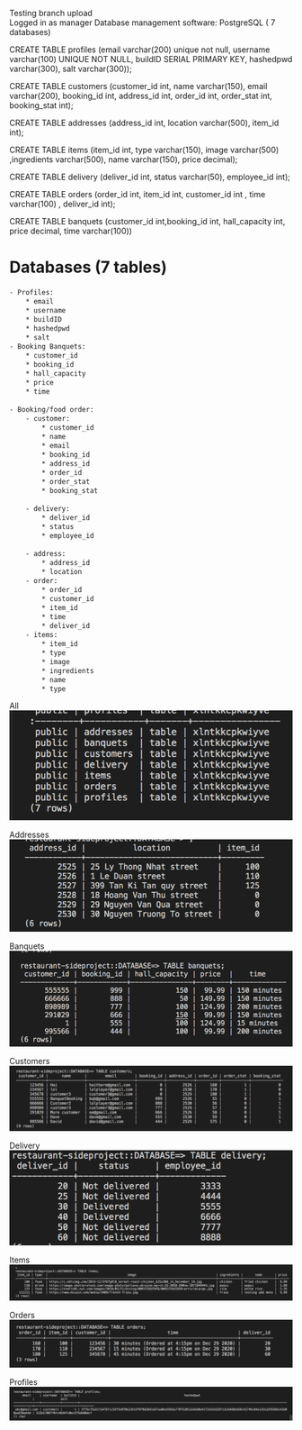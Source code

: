 Testing branch upload  
Logged in as manager
Database management software: PostgreSQL ( 7 databases)

CREATE TABLE profiles (email varchar(200) unique not null, username varchar(100) UNIQUE NOT NULL, buildID SERIAL PRIMARY KEY, hashedpwd varchar(300), salt varchar(300));

CREATE TABLE customers (customer_id int, name varchar(150), email varchar(200), booking_id int, address_id int, order_id int, order_stat int, booking_stat int);   

CREATE TABLE addresses (address_id int, location varchar(500), item_id int);  

CREATE TABLE items (item_id int, type varchar(150), image varchar(500) ,ingredients varchar(500), name varchar(150), price decimal);  

CREATE TABLE delivery (deliver_id int, status varchar(50), employee_id int);  

CREATE TABLE orders (order_id int, item_id int, customer_id int , time varchar(100) , deliver_id int);  

CREATE TABLE banquets (customer_id int,booking_id int, hall_capacity int, price decimal, time varchar(100))

 # Databases (7 tables)
    - Profiles:  
        * email  
        * username  
        * buildID  
        * hashedpwd  
        * salt
    - Booking Banquets:  
        * customer_id  
        * booking_id    
        * hall_capacity  
        * price  
        * time  

    - Booking/food order:  
        - customer:  
            * customer_id
            * name  
            * email  
            * booking_id  
            * address_id
            * order_id  
            * order_stat  
            * booking_stat
        
        - delivery:  
            * deliver_id  
            * status  
            * employee_id  

        - address:  
            * address_id  
            * location  
        - order:  
            * order_id  
            * customer_id  
            * item_id  
            * time  
            * deliver_id  
        - items:  
            * item_id  
            * type  
            * image  
            * ingredients  
            * name  
            * type  

All  
![example image](images/all.png)

Addresses  
![example image](images/addresses.png)

Banquets  
![example image](images/banquets.png)

Customers  
![example image](images/customers.png)
  
Delivery  
![example image](images/delivery.png)

Items  
![example image](images/items.png)
  
Orders  
![example image](images/orders.png)

Profiles  
![example image](images/profiles.png)